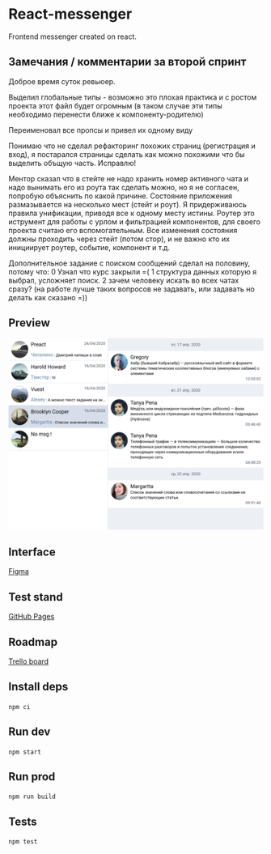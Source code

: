 # React-messenger

Frontend messenger created on react.

## Замечания / комментарии за второй спринт

Доброе время суток ревьюер.

Выделил глобальные типы - возможно это плохая практика и с ростом проекта этот файл будет огромным
(в таком случае эти типы необходимо перенести ближе к компоненту-родителю)

Переименовал все пропсы и привел их одному виду

Понимаю что не сделал рефакторинг похожих страниц (регистрация и вход), я постарался страницы сделать как можно похожими
что бы выделить объщую часть. Исправлю!

Ментор сказал что в стейте не надо хранить номер активного чата и надо вынимать его из роута
так сделать можно, но я не согласен, попробую объяснить по какой причине. Состояние приложения размазывается
на несколько мест (стейт и роут). Я придерживаюсь правила унификации, приводя все к одному месту истины.
Роутер это иструмент для работы с урлом и фильтрацией компонентов, для своего проекта считаю его вспомогательным.
Все изменения состояния должны проходить через стейт (потом стор), и не важно кто их инициирует роутер, событие, компонент и т.д.

Дополнительное задание с поиском сообщений сделал на половину, потому что:
0 Узнал что курс закрыли =(
1 структура данных которую я выбрал, усложняет поиск.
2 зачем человеку искать во всех чатах сразу? (на работе лучше таких вопросов не задавать, или задавать но делать как сказано =))

## Preview

![preview](./public/preview.png)

## Interface

[Figma](https://www.figma.com/file/yEx0NIz0U3bcDH5LgeUrQ8/react-messenger?node-id=0%3A1)

## Test stand

[GitHub Pages](https://aengorg.github.io/middle.react.praktikum.yandex/)

## Roadmap

[Trello board](https://trello.com/b/iVXiqLfo)

## Install deps

`npm ci`

## Run dev

`npm start`

## Run prod

`npm run build`

## Tests

`npm test`
